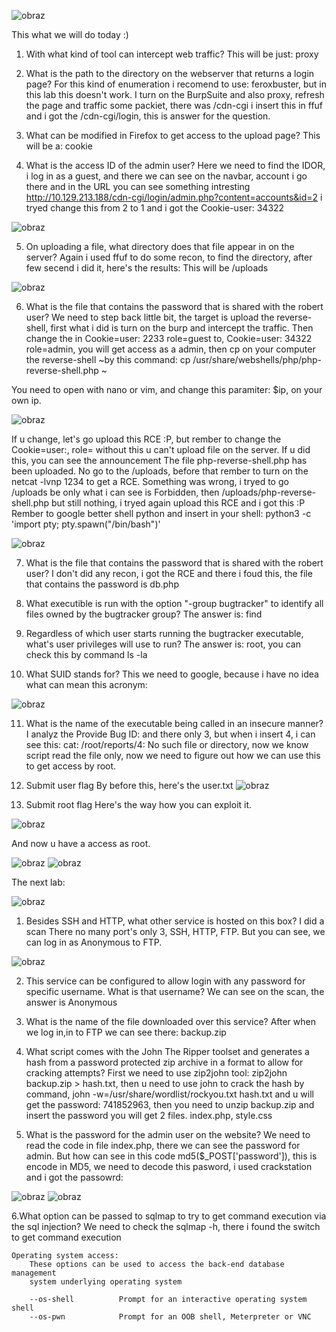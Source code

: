 ![obraz](https://github.com/Anogota/Don-t-forget-to-contemplate/assets/143951834/59839b59-15ea-429e-94e8-63090e1b6e7a)

This what we will do today :)
1. With what kind of tool can intercept web traffic? 
This will be just: proxy

2. What is the path to the directory on the webserver that returns a login page? 
For this kind of enumeration i recomend to use: feroxbuster, but in this lab this doesn't work. I turn on the BurpSuite and also proxy, refresh the page and traffic some packiet, there was /cdn-cgi i insert this in ffuf and i got the /cdn-cgi/login, this is answer for the question.

3. What can be modified in Firefox to get access to the upload page? 
This will be a: cookie 

4. What is the access ID of the admin user? 
Here we need to find the IDOR, i log in as a guest, and there we can see on the navbar, account i go there and in the URL you can see something intresting http://10.129.213.188/cdn-cgi/login/admin.php?content=accounts&id=2 i tryed change this from 2 to 1 and i got the Cookie-user: 34322

![obraz](https://github.com/Anogota/Don-t-forget-to-contemplate/assets/143951834/c8690ed3-953e-4c4b-b63c-8cbb4ba4b17c)

5. On uploading a file, what directory does that file appear in on the server? 
Again i used ffuf to do some recon, to find the directory, after few secend i did it, here's the results:
This will be /uploads

![obraz](https://github.com/Anogota/Don-t-forget-to-contemplate/assets/143951834/06067e2c-e923-4675-9630-ee955d15f16c)

6. What is the file that contains the password that is shared with the robert user? 
We need to step back little bit, the target is upload the reverse-shell, first what i did is turn on the burp and intercept the traffic. Then change the in Cookie=user: 2233 role=guest to, Cookie=user: 34322 role=admin, you will get access as a admin, then cp on your computer the reverse-shell ~by this command: cp /usr/share/webshells/php/php-reverse-shell.php ~

You need to open with nano or vim, and change this paramiter: $ip, on your own ip.

![obraz](https://github.com/Anogota/Don-t-forget-to-contemplate/assets/143951834/0e210008-ffd0-4c87-8d24-74181ad3cdb6)

If u change, let's go upload this RCE :P, but rember to change the Cookie=user:, role= without this u can't upload file on the server. If u did this, you can see the announcement  The file php-reverse-shell.php has been uploaded. 
No go to the /uploads, before that rember to turn on the netcat -lvnp 1234 to get a RCE. Something was wrong, i tryed to go /uploads be only what i can see is Forbidden, then /uploads/php-reverse-shell.php but still nothing, i tryed again upload this RCE and i got this :P
Rember to google better shell python and insert in your shell: python3 -c 'import pty; pty.spawn("/bin/bash")'

![obraz](https://github.com/Anogota/Don-t-forget-to-contemplate/assets/143951834/1b600a43-7e46-43fc-acd8-94412accdd5b)

7. What is the file that contains the password that is shared with the robert user? 
I don't did any recon, i got the RCE and there i foud this, the file that contains the password is db.php
<?php
$conn = mysqli_connect('localhost','robert','M3g4C0rpUs3r!','garage');
?>

8. What executible is run with the option "-group bugtracker" to identify all files owned by the bugtracker group? 
The answer is: find

9. Regardless of which user starts running the bugtracker executable, what's user privileges will use to run? 
The answer is: root, you can check this by command ls -la

10. What SUID stands for? 
This we need to google, because i have no idea what can mean this acronym:

![obraz](https://github.com/Anogota/Don-t-forget-to-contemplate/assets/143951834/ec4ca946-f826-44c3-a21f-2a687ab2dac1)

11. What is the name of the executable being called in an insecure manner? 
I analyz the Provide Bug ID: and there only 3, but when i insert 4, i can see this: cat: /root/reports/4: No such file or directory, now we know script read the file only, now we need to figure out how we can use this to get access by root.

12. Submit user flag 
By before this, here's the user.txt ![obraz](https://github.com/Anogota/Don-t-forget-to-contemplate/assets/143951834/ddf8e1d3-2577-40c8-9fa1-bfc4acd060a4)

13. Submit root flag
Here's the way how you can exploit it.

![obraz](https://github.com/Anogota/Don-t-forget-to-contemplate/assets/143951834/20ee9bff-d43a-42bb-92cf-e823d0eb0b7a)

And now u have a access as root.

![obraz](https://github.com/Anogota/Don-t-forget-to-contemplate/assets/143951834/20cf4eda-d02b-4088-a4a5-dc36f5848f65)
![obraz](https://github.com/Anogota/Don-t-forget-to-contemplate/assets/143951834/9b0e178d-9c91-4994-a0c0-7a5bd8620dd6)


The next lab:

![obraz](https://github.com/Anogota/Don-t-forget-to-contemplate/assets/143951834/0cce350a-6377-44b4-9827-26b64dfa8fad)

1. Besides SSH and HTTP, what other service is hosted on this box?
I did a scan
There no many port's only 3, SSH, HTTP, FTP. But you can see, we can log in as Anonymous to FTP.

![obraz](https://github.com/Anogota/Don-t-forget-to-contemplate/assets/143951834/c115a783-7036-4319-b81f-49c523403107)

2. This service can be configured to allow login with any password for specific username. What is that username? 
We can see on the scan, the answer is Anonymous

3. What is the name of the file downloaded over this service?
After when we log in,in to FTP we can see there: backup.zip

4. What script comes with the John The Ripper toolset and generates a hash from a password protected zip archive in a format to allow for cracking attempts? 
First we need to use zip2john tool: zip2john backup.zip > hash.txt, then u need to use john to crack the hash by command, john -w=/usr/share/wordlist/rockyou.txt hash.txt and u will get the password: 741852963, then you need to unzip backup.zip and insert the password you will get 2 files. index.php, style.css 

5. What is the password for the admin user on the website? 
We need to read the code in file index.php, there we can see the password for admin.
But how can see in this code md5($_POST['password']), this is encode in MD5, we need to decode this pasword, i used crackstation and i got the passowrd:

![obraz](https://github.com/Anogota/Don-t-forget-to-contemplate/assets/143951834/fa51c08a-9772-42cf-9d8b-1899faca10be)
![obraz](https://github.com/Anogota/Don-t-forget-to-contemplate/assets/143951834/bb7f8ea2-ef54-4ef6-8834-ba29852738fc)

6.What option can be passed to sqlmap to try to get command execution via the sql injection? 
We need to check the sqlmap -h, there i found the switch to get command execution
```
Operating system access:
    These options can be used to access the back-end database management
    system underlying operating system

    --os-shell          Prompt for an interactive operating system shell
    --os-pwn            Prompt for an OOB shell, Meterpreter or VNC
```
